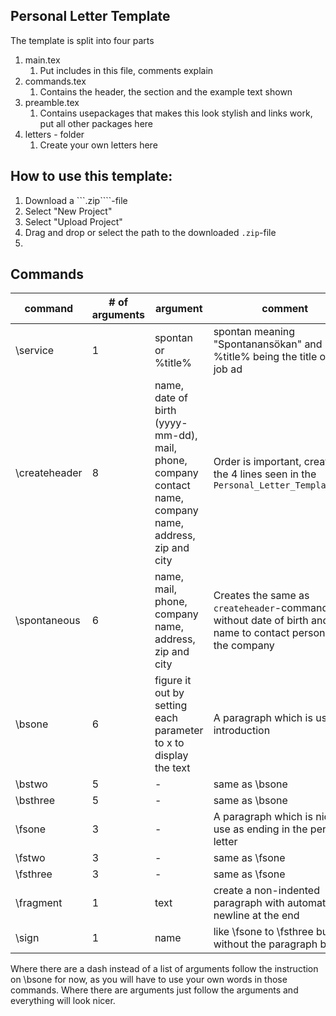 ## Personal Letter Template
The template is split into four parts
1. main.tex
    1. Put includes in this file, comments explain
1. commands.tex
    1. Contains the header, the section and the example text shown
1. preamble.tex
    1. Contains usepackages that makes this look stylish and links work, put all other packages here
1. letters - folder
    1. Create your own letters here

## How to use this template:
1. Download a ```.zip````-file
1. Select "New Project"
1. Select "Upload Project"
1. Drag and drop or select the path to the downloaded ```.zip```-file
2. 

## Commands
command | # of arguments | argument | comment
--------|----------------|----------|--------
\\service | 1 | spontan or %title% | spontan meaning "Spontanansökan" and %title% being the title of the job ad
\\createheader | 8 | name, date of birth (yyyy-mm-dd), mail, phone, company contact name, company name, address, zip and city | Order is important, creates the 4 lines seen in the ```Personal_Letter_Template.pdf```
\\spontaneous | 6 | name, mail, phone, company name, address, zip and city | Creates the same as ```createheader```-command but without date of birth and name to contact person on the company
\\bsone | 6 | figure it out by setting each parameter to x to display the text | A paragraph which is used for introduction
\\bstwo | 5 | - | same as \\bsone
\\bsthree | 5 | - | same as \\bsone
\\fsone | 3 | - | A paragraph which is nice to use as ending in the personal letter
\\fstwo | 3 | - | same as \\fsone
\\fsthree | 3 | - | same as \\fsone
\\fragment | 1 | text | create a non-indented paragraph with automatic newline at the end
\\sign | 1 | name | like \\fsone to \\fsthree but without the paragraph before

Where there are a dash instead of a list of arguments follow the instruction on \\bsone for now, as you will have to use your own words in those commands. Where there are arguments just follow the arguments and everything will look nicer.